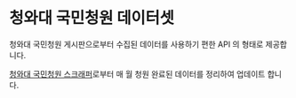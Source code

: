 # 청와대 국민청원 데이터셋

청와대 국민청원 게시판으로부터 수집된 데이터를 사용하기 편한 API 의 형태로 제공합니다. 

[청와대 국민청원 스크래퍼][scraper]로부터 매 월 청원 완료된 데이터를 정리하여 업데이트 합니다.


[scraper]: https://github.com/lovit/petitions_scraper